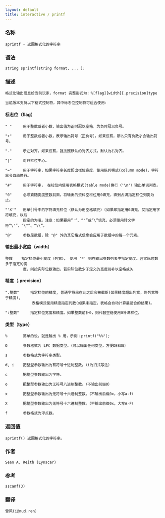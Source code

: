 ```yaml
---
layout: default
title: interactive / printf
---
```


### 名称

    sprintf - 返回格式化的字符串

### 语法

    string sprintf(string format, ... );

### 描述

    格式化输出信息给当前玩家，format 完整形式为：%[flag][width][.precision]type

    当前版本支持以下格式控制符，其中标志位控制符可组合使用:

#### 标志位（flag）
    " "     用于整数或者小数，输出值为正时冠以空格，为负时冠以负号。

    "+"     用于整数或者小数，表示输出符号（正负号）。如果没有，那么只有负数才会输出符号。

    "-"     示左对齐。如果没有，就按照默认的对齐方式，默认为右对齐。

    "|"     对齐栏位中心。

    "="     用于字符串，如果字符串长度超出栏位宽度，使用纵列模式(column mode)，字符串会自动换行。

    "#"     用于字符串， 在柆位内使用表格模式(table mode)换行（'\n'）输出单词列表。

    "0"     必须紧随宽度整数前面，将输出的资料空栏位用0填充，直到占满指定栏位列宽为止。

    "'X'"   用单引号中的字符填充栏位（默认为用空格填充）(如果即指定用0填充，又指定用字符填充，以后
            指定的为准。注意：如果要用“'”、“"”或“\”填充，必须使用转义字符“\'”、“\"”、“\\”。

    "@"     参数是数组，除 "@" 外的其它格式信息会应用于数组中的每一个元素。

#### 输出最小宽度（width）
    整数    指定栏位最小宽度（列宽）， 使用 '*' 则在输出参数列表中指定宽度。若实际位数多于指定的宽
            度，则按实际位数输出，若实际位数少于定义的宽度则补以空格或0。

#### 精度（.precision）
    ".整数"     指定栏位的精度, 普通字符串在此之后会被截断(如果精度超出列宽，则列宽等于精度),
                表格模式使用精度指定列数(如果未指定，表格会自动计算最适合的结果)。

    ":整数"     指定栏位宽度和精度。如果整数前补0，则代替空格使用0补满栏位。

#### 类型（type）

    %       简单的说，就是输出 % 用，示例：printf("%%");

    O       参数格式为 LPC 数据类型。（可以输出任何类型，方便DEBUG）

    s       参数格式为字符串类型。

    d, i    把整型参数输出为有符号十进制整数。（i为旧式写法）

    c       把整型参数输出为字符。

    o       把整型参数输出为无符号八进制整数。（不输出前缀0）

    x       把整型参数输出为无符号十六进制整数。（不输出前缀0x，小写a-f）

    X       把整型参数输出为无符号十六进制整数。（不输出前缀0x，大写A-F）

    f       参数格式为浮点数。

### 返回值

    sprintf() 返回格式化的字符串。

### 作者

    Sean A. Reith (Lynscar)

### 参考

    sscanf(3)

### 翻译

    雪风(i@mud.ren)
